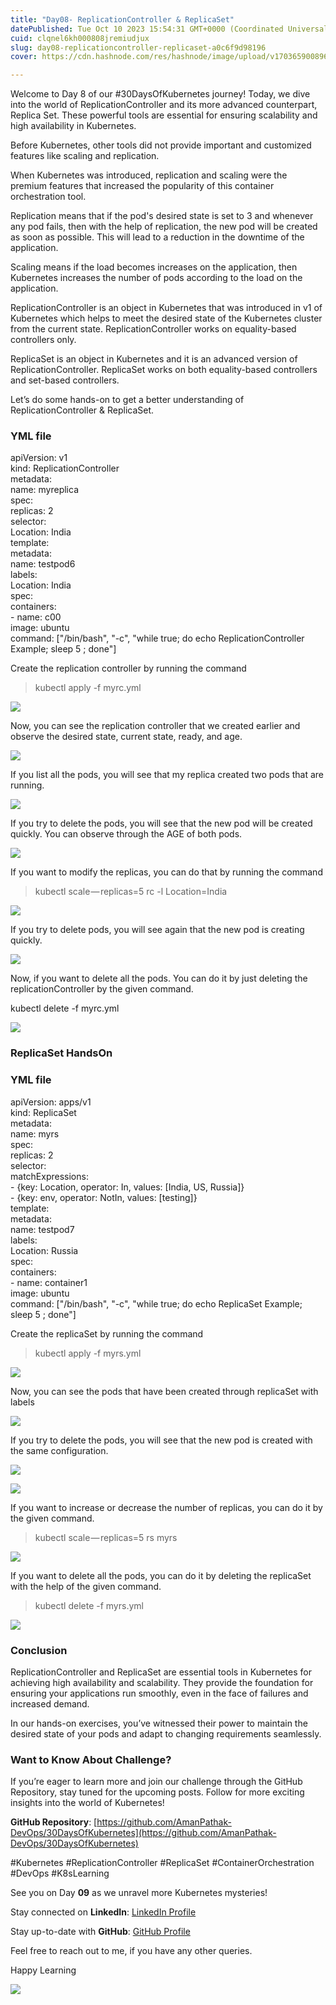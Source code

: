 ```yaml
---
title: "Day08- ReplicationController & ReplicaSet"
datePublished: Tue Oct 10 2023 15:54:31 GMT+0000 (Coordinated Universal Time)
cuid: clqnel6kh000808jremiudjux
slug: day08-replicationcontroller-replicaset-a0c6f9d98196
cover: https://cdn.hashnode.com/res/hashnode/image/upload/v1703659008964/0efc5bdc-ce90-4717-bcd4-4016b8472b85.png

---
```


Welcome to Day 8 of our #30DaysOfKubernetes journey! Today, we dive into the world of ReplicationController and its more advanced counterpart, Replica Set. These powerful tools are essential for ensuring scalability and high availability in Kubernetes.

Before Kubernetes, other tools did not provide important and customized features like scaling and replication.

When Kubernetes was introduced, replication and scaling were the premium features that increased the popularity of this container orchestration tool.

Replication means that if the pod's desired state is set to 3 and whenever any pod fails, then with the help of replication, the new pod will be created as soon as possible. This will lead to a reduction in the downtime of the application.

Scaling means if the load becomes increases on the application, then Kubernetes increases the number of pods according to the load on the application.

ReplicationController is an object in Kubernetes that was introduced in v1 of Kubernetes which helps to meet the desired state of the Kubernetes cluster from the current state. ReplicationController works on equality-based controllers only.

ReplicaSet is an object in Kubernetes and it is an advanced version of ReplicationController. ReplicaSet works on both equality-based controllers and set-based controllers.

Let’s do some hands-on to get a better understanding of ReplicationController & ReplicaSet.

### YML file

apiVersion: v1  
kind: ReplicationController  
metadata:  
  name: myreplica  
spec:  
  replicas: 2  
  selector:  
    Location: India  
  template:  
    metadata:  
      name: testpod6  
      labels:  
        Location: India  
    spec:  
     containers:  
       \- name: c00  
         image: ubuntu  
         command: \["/bin/bash", "-c", "while true; do echo ReplicationController Example; sleep 5 ; done"\]

Create the replication controller by running the command

> kubectl apply -f myrc.yml

![](https://cdn.hashnode.com/res/hashnode/image/upload/v1703658986827/ac02fac7-974c-4da7-b2cd-d98c96126ff1.png)

Now, you can see the replication controller that we created earlier and observe the desired state, current state, ready, and age.

![](https://cdn.hashnode.com/res/hashnode/image/upload/v1703658988669/b9f35223-9baf-4062-97a8-356745b76488.png)

If you list all the pods, you will see that my replica created two pods that are running.

![](https://cdn.hashnode.com/res/hashnode/image/upload/v1703658989883/c047ee92-3a39-4926-9ebf-eba00b8bbdb3.png)

If you try to delete the pods, you will see that the new pod will be created quickly. You can observe through the AGE of both pods.

![](https://cdn.hashnode.com/res/hashnode/image/upload/v1703658991602/aaf8fe3a-76a4-4129-ade8-72225a1d1add.png)

If you want to modify the replicas, you can do that by running the command

> kubectl scale — replicas=5 rc -l Location=India

![](https://cdn.hashnode.com/res/hashnode/image/upload/v1703658993264/ca6660d4-36bc-42b3-829e-0b7b9c6d1b27.png)

If you try to delete pods, you will see again that the new pod is creating quickly.

![](https://cdn.hashnode.com/res/hashnode/image/upload/v1703658995072/a95d3a90-d627-4c70-a487-23480a186ec8.png)

Now, if you want to delete all the pods. You can do it by just deleting the replicationController by the given command.

kubectl delete -f myrc.yml

![](https://cdn.hashnode.com/res/hashnode/image/upload/v1703658996325/fb3ac1d9-8ded-48d0-85ba-d0d42dd1d6cc.png)

### ReplicaSet HandsOn

### YML file

apiVersion: apps/v1                              
kind: ReplicaSet      
metadata:  
  name: myrs  
spec:  
  replicas: 2    
  selector:                    
    matchExpressions:                               
      \- {key: Location, operator: In, values: \[India, US, Russia\]}  
      \- {key: env, operator: NotIn, values: \[testing\]}  
  template:        
    metadata:  
      name: testpod7  
      labels:                
        Location: Russia  
    spec:  
     containers:  
       \- name: container1  
         image: ubuntu  
         command: \["/bin/bash", "-c", "while true; do echo ReplicaSet Example; sleep 5 ; done"\]

Create the replicaSet by running the command

> kubectl apply -f myrs.yml

![](https://cdn.hashnode.com/res/hashnode/image/upload/v1703658998381/51b29e0f-9e6d-406b-bbc2-66b044f8c3dc.png)

Now, you can see the pods that have been created through replicaSet with labels

![](https://cdn.hashnode.com/res/hashnode/image/upload/v1703658999963/f24e5fa2-a7a3-4699-84d8-b481aaa0298e.png)

If you try to delete the pods, you will see that the new pod is created with the same configuration.

![](https://cdn.hashnode.com/res/hashnode/image/upload/v1703659001168/a7adffa0-233c-4dcd-a284-85c9e0744f71.png)

![](https://cdn.hashnode.com/res/hashnode/image/upload/v1703659002508/4d325f97-9ebc-4530-981a-f3f7e644f159.png)

If you want to increase or decrease the number of replicas, you can do it by the given command.

> kubectl scale — replicas=5 rs myrs

![](https://cdn.hashnode.com/res/hashnode/image/upload/v1703659003888/22e17e7b-60a3-41a8-b270-8f44194f9ad1.png)

If you want to delete all the pods, you can do it by deleting the replicaSet with the help of the given command.

> kubectl delete -f myrs.yml

![](https://cdn.hashnode.com/res/hashnode/image/upload/v1703659005345/39bc5933-123a-4cd0-a277-9a8e7e7be89b.png)

### Conclusion

ReplicationController and ReplicaSet are essential tools in Kubernetes for achieving high availability and scalability. They provide the foundation for ensuring your applications run smoothly, even in the face of failures and increased demand.

In our hands-on exercises, you’ve witnessed their power to maintain the desired state of your pods and adapt to changing requirements seamlessly.

### Want to Know About Challenge?

If you’re eager to learn more and join our challenge through the GitHub Repository, stay tuned for the upcoming posts. Follow for more exciting insights into the world of Kubernetes!

**GitHub Repository**: [https://github.com/AmanPathak-DevOps/30DaysOfKubernetes](https://github.com/AmanPathak-DevOps/30DaysOfKubernetes)

#Kubernetes #ReplicationController #ReplicaSet #ContainerOrchestration #DevOps #K8sLearning

See you on Day **09** as we unravel more Kubernetes mysteries!

Stay connected on **LinkedIn**: [LinkedIn Profile](https://www.linkedin.com/in/aman-devops/)

Stay up-to-date with **GitHub**: [GitHub Profile](https://github.com/AmanPathak-DevOps)

Feel free to reach out to me, if you have any other queries.

Happy Learning

![](https://cdn.hashnode.com/res/hashnode/image/upload/v1703659006611/82c98a16-ad0d-40eb-9594-4bc76d6b305f.jpeg)